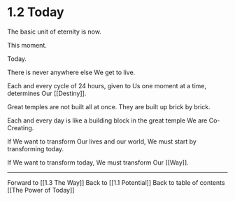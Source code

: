 # 1.2 Today

The basic unit of eternity is now. 

This moment. 

Today.

There is never anywhere else We get to live.

Each and every cycle of 24 hours, given to Us one moment at a time, determines Our [[Destiny]]. 

Great temples are not built all at once. They are built up brick by brick. 

Each and every day is like a building block in the great temple We are Co-Creating. 

If We want to transform Our lives and our world, We must start by transforming today. 

If We want to transform today, We must transform Our [[Way]]. 

___

Forward to [[1.3 The Way]]
Back to [[1.1 Potential]]
Back to table of contents [[The Power of Today]]






